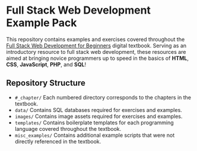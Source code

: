 # Full Stack Web Development Example Pack
This repository contains examples and exercises covered throughout the [Full Stack Web Development for Beginners](https://ecampusontario.pressbooks.pub/webdev/) digital textbook. Serving as an introductory resource to full stack web development, these resources are aimed at bringing novice programmers up to speed in the basics of **HTML**, **CSS**, **JavaScript**, **PHP**, and **SQL**!  

## Repository Structure
- `#_chapter/` Each numbered directory corresponds to the chapters in the textbook.
- `data/` Contains SQL databases required for exercises and examples. 
- `images/` Contains image assets required for exercises and examples. 
- `templates/` Contains boilerplate templates for each programming language covered throughout the textbook.
- `misc_examples/` Contains additional example scripts that were not directly referenced in the textbook.
